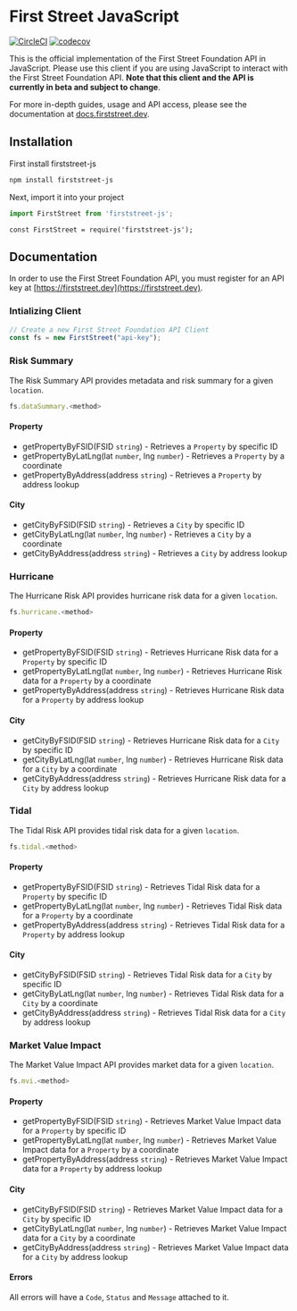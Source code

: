 # First Street JavaScript

[![CircleCI](https://circleci.com/gh/FirstStreet/firststreet-js.svg?style=svg&circle-token=168be542d7448e05f502e123f0f3dbe0f9f8f66b)](https://circleci.com/gh/FirstStreet/firststreet-js)
[![codecov](https://codecov.io/gh/firststreet/firststreet-js/branch/master/graph/badge.svg?token=TATSnMXhTx)](https://codecov.io/gh/firststreet/firststreet-js)

This is the official implementation of the First Street Foundation API in JavaScript. Please use this client if you are using JavaScript to interact with the First Street Foundation API. **Note that this client and the API is currently in beta and subject to change**.

For more in-depth guides, usage and API access, please see the documentation at [docs.firststreet.dev](https://docs.firststreet.dev).

## Installation

First install firststreet-js

```bash
npm install firststreet-js
```

Next, import it into your project

```javascript
import FirstStreet from 'firststreet-js';
```

```commonjs
const FirstStreet = require('firststreet-js');
```


## Documentation

In order to use the First Street Foundation API, you must register for an API key at [https://firststreet.dev](https://firststreet.dev).

### Intializing Client

```javascript
// Create a new First Street Foundation API Client
const fs = new FirstStreet("api-key");
```

### Risk Summary

The Risk Summary API provides metadata and risk summary for a given `location`.

```javascript
fs.dataSummary.<method>
```

#### Property

* getPropertyByFSID(FSID `string`) - Retrieves a `Property` by specific ID
* getPropertyByLatLng(lat `number`, lng `number`) - Retrieves a `Property` by a coordinate
* getPropertyByAddress(address `string`) - Retrieves a `Property` by address lookup

#### City

* getCityByFSID(FSID `string`) - Retrieves a `City` by specific ID
* getCityByLatLng(lat `number`, lng `number`) - Retrieves a `City` by a coordinate
* getCityByAddress(address `string`) - Retrieves a `City` by address lookup

### Hurricane

The Hurricane Risk API provides hurricane risk data for a given `location`.

```javascript
fs.hurricane.<method>
```

#### Property

* getPropertyByFSID(FSID `string`) - Retrieves Hurricane Risk data for a `Property` by specific ID
* getPropertyByLatLng(lat `number`, lng `number`) - Retrieves Hurricane Risk data for a `Property` by a coordinate
* getPropertyByAddress(address `string`) - Retrieves Hurricane Risk data for a `Property` by address lookup

#### City

* getCityByFSID(FSID `string`) - Retrieves Hurricane Risk data for a `City` by specific ID
* getCityByLatLng(lat `number`, lng `number`) - Retrieves Hurricane Risk data for a `City` by a coordinate
* getCityByAddress(address `string`) - Retrieves Hurricane Risk data for a `City` by address lookup

### Tidal

The Tidal Risk API provides tidal risk data for a given `location`.

```javascript
fs.tidal.<method>
```

#### Property

* getPropertyByFSID(FSID `string`) - Retrieves Tidal Risk data for a `Property` by specific ID
* getPropertyByLatLng(lat `number`, lng `number`) - Retrieves Tidal Risk data for a `Property` by a coordinate
* getPropertyByAddress(address `string`) - Retrieves Tidal Risk data for a `Property` by address lookup

#### City

* getCityByFSID(FSID `string`) - Retrieves Tidal Risk data for a `City` by specific ID
* getCityByLatLng(lat `number`, lng `number`) - Retrieves Tidal Risk data for a `City` by a coordinate
* getCityByAddress(address `string`) - Retrieves Tidal Risk data for a `City` by address lookup

### Market Value Impact

The Market Value Impact API provides market data for a given `location`.

```javascript
fs.mvi.<method>
```

#### Property

* getPropertyByFSID(FSID `string`) - Retrieves Market Value Impact data for a `Property` by specific ID
* getPropertyByLatLng(lat `number`, lng `number`) - Retrieves Market Value Impact data for a `Property` by a coordinate
* getPropertyByAddress(address `string`) - Retrieves Market Value Impact data for a `Property` by address lookup

#### City

* getCityByFSID(FSID `string`) - Retrieves Market Value Impact data for a `City` by specific ID
* getCityByLatLng(lat `number`, lng `number`) - Retrieves Market Value Impact data for a `City` by a coordinate
* getCityByAddress(address `string`) - Retrieves Market Value Impact data for a `City` by address lookup

#### Errors

All errors will have a `Code`, `Status` and `Message` attached to it.


